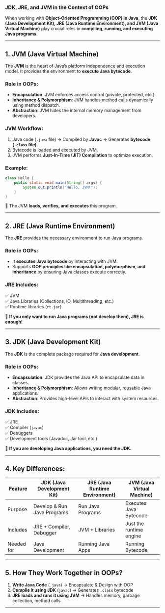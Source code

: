 ### **JDK, JRE, and JVM in the Context of OOPs**  

When working with **Object-Oriented Programming (OOP) in Java**, the **JDK (Java Development Kit), JRE (Java Runtime Environment), and JVM (Java Virtual Machine)** play crucial roles in **compiling, running, and executing Java programs**.  

---

## **1. JVM (Java Virtual Machine)**
The **JVM** is the heart of Java’s platform independence and execution model. It provides the environment to **execute Java bytecode**.

### **Role in OOPs:**
- **Encapsulation**: JVM enforces access control (private, protected, etc.).
- **Inheritance & Polymorphism**: JVM handles method calls dynamically using method dispatch.
- **Abstraction**: JVM hides the internal memory management from developers.

### **JVM Workflow:**
1. Java code (`.java` file) → Compiled by **Javac** → Generates **bytecode (`.class` file)**.
2. Bytecode is loaded and executed by JVM.
3. JVM performs **Just-In-Time (JIT) Compilation** to optimize execution.

### **Example:**
```java
class Hello {
    public static void main(String[] args) {
        System.out.println("Hello, JVM!");
    }
}
```
🔹 The JVM **loads, verifies, and executes** this program.

---

## **2. JRE (Java Runtime Environment)**
The **JRE** provides the necessary environment to run Java programs.

### **Role in OOPs:**
- It **executes Java bytecode** by interacting with JVM.
- Supports **OOP principles like encapsulation, polymorphism, and inheritance** by ensuring Java classes execute correctly.

### **JRE Includes:**
✅ JVM  
✅ Java Libraries (Collections, IO, Multithreading, etc.)  
✅ Runtime libraries (`rt.jar`)  

🚀 **If you only want to run Java programs (not develop them), JRE is enough!**  

---

## **3. JDK (Java Development Kit)**
The **JDK** is the complete package required for **Java development**.

### **Role in OOPs:**
- **Encapsulation**: JDK provides the Java API to encapsulate data in classes.
- **Inheritance & Polymorphism**: Allows writing modular, reusable Java applications.
- **Abstraction**: Provides high-level APIs to interact with system resources.

### **JDK Includes:**
✅ JRE  
✅ Compiler (`javac`)  
✅ Debuggers  
✅ Development tools (Javadoc, Jar tool, etc.)  

🔹 **If you are developing Java applications, you need the JDK.**

---

## **4. Key Differences:**
| Feature  | JDK (Java Development Kit) | JRE (Java Runtime Environment) | JVM (Java Virtual Machine) |
|----------|----------------------------|--------------------------------|----------------------------|
| Purpose  | Develop & Run Java Programs | Run Java Programs | Executes Java Bytecode |
| Includes | JRE + Compiler, Debugger | JVM + Libraries | Just the runtime engine |
| Needed for | Java Development | Running Java Apps | Running Bytecode |

---

## **5. How They Work Together in OOPs?**
1. **Write Java Code** (`.java`) → Encapsulate & Design with OOP  
2. **Compile it using JDK** (`javac`) → Generates `.class` bytecode  
3. **JRE loads and runs it using JVM** → Handles memory, garbage collection, method calls  

---